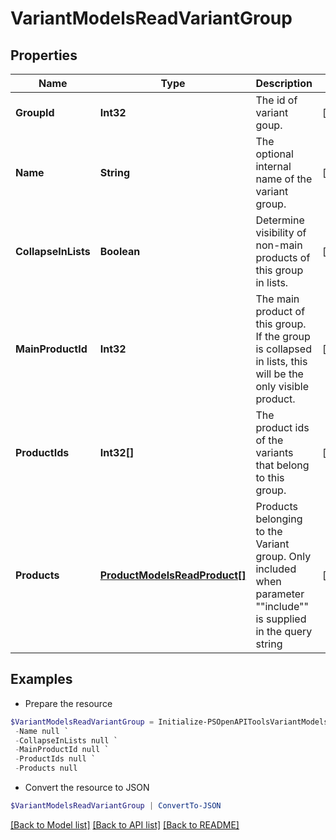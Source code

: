 # VariantModelsReadVariantGroup
## Properties

Name | Type | Description | Notes
------------ | ------------- | ------------- | -------------
**GroupId** | **Int32** | The id of variant goup. | [optional] 
**Name** | **String** | The optional internal name of the variant group. | [optional] 
**CollapseInLists** | **Boolean** | Determine visibility of non-main products of this group in lists. | [optional] 
**MainProductId** | **Int32** | The main product of this group. If the group is collapsed in lists, this will be the only visible product. | [optional] 
**ProductIds** | **Int32[]** | The product ids of the variants that belong to this group. | [optional] 
**Products** | [**ProductModelsReadProduct[]**](ProductModelsReadProduct.md) | Products belonging to the Variant group. Only included when parameter &quot;&quot;include&quot;&quot; is supplied in the query string | [optional] 

## Examples

- Prepare the resource
```powershell
$VariantModelsReadVariantGroup = Initialize-PSOpenAPIToolsVariantModelsReadVariantGroup  -GroupId null `
 -Name null `
 -CollapseInLists null `
 -MainProductId null `
 -ProductIds null `
 -Products null
```

- Convert the resource to JSON
```powershell
$VariantModelsReadVariantGroup | ConvertTo-JSON
```

[[Back to Model list]](../README.md#documentation-for-models) [[Back to API list]](../README.md#documentation-for-api-endpoints) [[Back to README]](../README.md)


